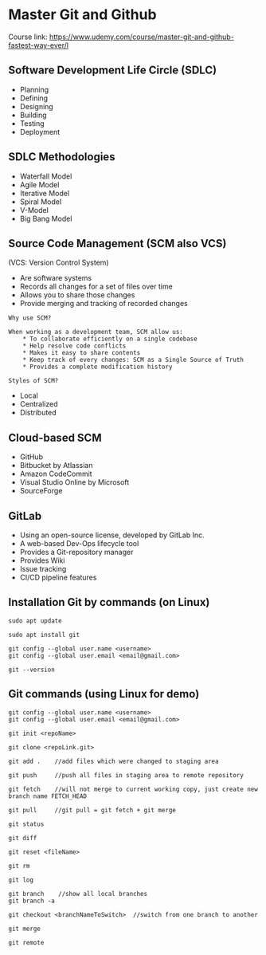 # Master Git and Github #
Course link: <https://www.udemy.com/course/master-git-and-github-fastest-way-ever/l>


## Software Development Life Circle (SDLC) ##
* Planning
* Defining
* Designing
* Building
* Testing
* Deployment

## SDLC Methodologies ##
* Waterfall Model
* Agile Model
* Iterative Model
* Spiral Model
* V-Model
* Big Bang Model

## Source Code Management (SCM also VCS) ##
(VCS: Version Control System)
- Are software systems
- Records all changes for a set of files over time
- Allows you to share those changes
- Provide merging and tracking of recorded changes

`Why use SCM?`

    When working as a development team, SCM allow us:
        * To collaborate efficiently on a single codebase
        * Help resolve code conflicts
        * Makes it easy to share contents
        * Keep track of every changes: SCM as a Single Source of Truth
        * Provides a complete modification history

`Styles of SCM?`
- Local
- Centralized
- Distributed

## Cloud-based SCM ##

* GitHub
* Bitbucket by Atlassian
* Amazon CodeCommit
* Visual Studio Online by Microsoft
* SourceForge

## GitLab ##

- Using an open-source license, developed by GitLab Inc.
- A web-based Dev-Ops lifecycle tool 
- Provides a Git-repository manager
- Provides Wiki
- Issue tracking
- CI/CD pipeline features

## Installation Git by commands (on Linux) ##

    sudo apt update

    sudo apt install git

    git config --global user.name <username>
    git config --global user.email <email@gmail.com>

    git --version

## Git commands (using Linux for demo) ##

    git config --global user.name <username>
    git config --global user.email <email@gmail.com>

    git init <repoName>

    git clone <repoLink.git>

    git add .    //add files which were changed to staging area

    git push     //push all files in staging area to remote repository

    git fetch    //will not merge to current working copy, just create new branch name FETCH_HEAD

    git pull     //git pull = git fetch + git merge

    git status

    git diff

    git reset <fileName>

    git rm

    git log

    git branch    //show all local branches
    git branch -a  

    git checkout <branchNameToSwitch>  //switch from one branch to another 

    git merge

    git remote
